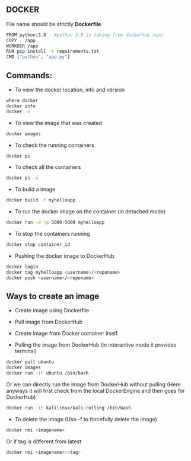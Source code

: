 ## DOCKER

File name should be strictly <b>Dockerfile</b>

```bash
FROM python:3.8   #python 3.8 is taking from dockerhub repo
COPY . /app
WORKDIR /app
RUN pip install -r requirements.txt
CMD ["python", "app.py"]
```

## Commands:

- To view the docker location, info and version
```bash
where docker
docker info
docker -v
```

- To view the image that was created
```bash
docker images
```

- To check the running containers
```bash
docker ps
```

- To check all the containers
```bash
docker ps -a
```

- To build a image
```bash
docker build -t myhelloapp .
```

- To run the docker image on the container (in detached mode)
```bash
docker run -d -p 5000:5000 myhelloapp
```

- To stop the containers running
```bash
docker stop container_id
```

- Pushing the docker image to DockerHub
```bash
docker login
docker tag myhelloapp <username>/<reponame>
docker push <username>/<reponame>
```

## Ways to create an image
- Create image using Dockerfile
- Pull image from DockerHub
- Create image from Docker container itself.

- Pulling the image from DockerHub (in interactive mode it provides terminal) 
```bash
docker pull ubuntu
docker images
docker run -it ubuntu /bin/bash
```
Or we can directly run the image from DockerHub without pulling (Here anyways it will first check from the local DockerEngine and then goes for DockerHub)
```bash
docker run -it kalilinux/kali-rolling /bin/bash
```

- To delete the image (Use -f to forcefully delete the image)
```bash
docker rmi <imagename>
```
Or if tag is different from latest
```bash
docker rmi <imagename>:<tag>
```